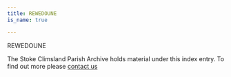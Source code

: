 ```yaml
---
title: REWEDOUNE
is_name: true

---
```


REWEDOUNE


The Stoke Climsland Parish Archive holds material under this index entry. To find out more please [contact us](/contact/)
